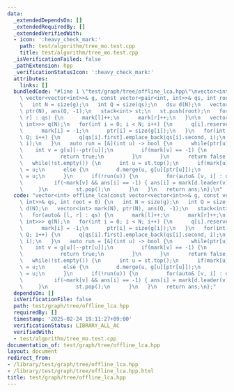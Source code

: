 ```yaml
---
data:
  _extendedDependsOn: []
  _extendedRequiredBy: []
  _extendedVerifiedWith:
  - icon: ':heavy_check_mark:'
    path: test/algorithm/tree_mo.test.cpp
    title: test/algorithm/tree_mo.test.cpp
  _isVerificationFailed: false
  _pathExtension: hpp
  _verificationStatusIcon: ':heavy_check_mark:'
  attributes:
    links: []
  bundledCode: "#line 1 \"test/graph/tree/offline_lca.hpp\"\nvector<int> offline_lca(const\
    \ vector<vector<int>>& g, const vector<pair<int, int>>& qs, int root = 0) {\n\
    \   int N = size(g);\n   int Q = size(qs);\n   dsu d(N);\n   vector<int> mark(N),\
    \ ptr(N), ans(Q, -1);\n   stack<int> st;\n   st.push(root);\n   for(auto& [l,\
    \ r] : qs) {\n      mark[l]++;\n      mark[r]++;\n   }\n\n   vector<vector<pair<int,\
    \ int>>> q(N);\n   for(int i = 0; i < N; i++) {\n      q[i].reserve(mark[i]);\n\
    \      mark[i] = -1;\n      ptr[i] = size(g[i]);\n   }\n   for(int i = 0; i <\
    \ Q; i++) {\n      q[qs[i].first].emplace_back(qs[i].second, i);\n      q[qs[i].second].emplace_back(qs[i].first,\
    \ i);\n   }\n   auto run = [&](int u) -> bool {\n      while(ptr[u]) {\n     \
    \    int v = g[u][--ptr[u]];\n         if(mark[v] == -1) {\n            st.push(v);\n\
    \            return true;\n         }\n      }\n      return false;\n   };\n\n\
    \   while(!st.empty()) {\n      int u = st.top();\n      if(mark[u] == -1) mark[u]\
    \ = u;\n      else {\n         d.merge(u, g[u][ptr[u]]);\n         mark[d.leader(u)]\
    \ = u;\n      }\n      if(!run(u)) {\n         for(auto& [v, i] : q[u]) {\n  \
    \          if(~mark[v] && ans[i] == -1) { ans[i] = mark[d.leader(v)]; }\n    \
    \     }\n         st.pop();\n      }\n   }\n   return ans;\n};\n"
  code: "vector<int> offline_lca(const vector<vector<int>>& g, const vector<pair<int,\
    \ int>>& qs, int root = 0) {\n   int N = size(g);\n   int Q = size(qs);\n   dsu\
    \ d(N);\n   vector<int> mark(N), ptr(N), ans(Q, -1);\n   stack<int> st;\n   st.push(root);\n\
    \   for(auto& [l, r] : qs) {\n      mark[l]++;\n      mark[r]++;\n   }\n\n   vector<vector<pair<int,\
    \ int>>> q(N);\n   for(int i = 0; i < N; i++) {\n      q[i].reserve(mark[i]);\n\
    \      mark[i] = -1;\n      ptr[i] = size(g[i]);\n   }\n   for(int i = 0; i <\
    \ Q; i++) {\n      q[qs[i].first].emplace_back(qs[i].second, i);\n      q[qs[i].second].emplace_back(qs[i].first,\
    \ i);\n   }\n   auto run = [&](int u) -> bool {\n      while(ptr[u]) {\n     \
    \    int v = g[u][--ptr[u]];\n         if(mark[v] == -1) {\n            st.push(v);\n\
    \            return true;\n         }\n      }\n      return false;\n   };\n\n\
    \   while(!st.empty()) {\n      int u = st.top();\n      if(mark[u] == -1) mark[u]\
    \ = u;\n      else {\n         d.merge(u, g[u][ptr[u]]);\n         mark[d.leader(u)]\
    \ = u;\n      }\n      if(!run(u)) {\n         for(auto& [v, i] : q[u]) {\n  \
    \          if(~mark[v] && ans[i] == -1) { ans[i] = mark[d.leader(v)]; }\n    \
    \     }\n         st.pop();\n      }\n   }\n   return ans;\n};"
  dependsOn: []
  isVerificationFile: false
  path: test/graph/tree/offline_lca.hpp
  requiredBy: []
  timestamp: '2025-02-24 19:11:27+09:00'
  verificationStatus: LIBRARY_ALL_AC
  verifiedWith:
  - test/algorithm/tree_mo.test.cpp
documentation_of: test/graph/tree/offline_lca.hpp
layout: document
redirect_from:
- /library/test/graph/tree/offline_lca.hpp
- /library/test/graph/tree/offline_lca.hpp.html
title: test/graph/tree/offline_lca.hpp
---
```

